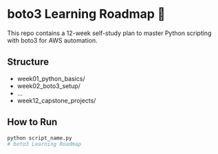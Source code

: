 # boto3 Learning Roadmap 🚀

This repo contains a 12-week self-study plan to master Python scripting with boto3 for AWS automation.

## Structure
- week01_python_basics/
- week02_boto3_setup/
- ...
- week12_capstone_projects/

## How to Run
```bash
python script_name.py
# boto3 Learning Roadmap
